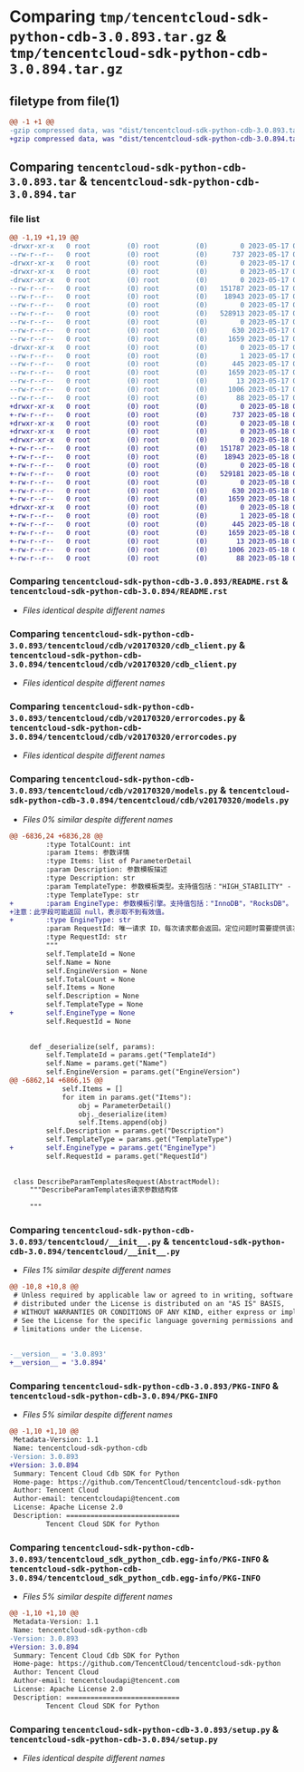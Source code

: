 # Comparing `tmp/tencentcloud-sdk-python-cdb-3.0.893.tar.gz` & `tmp/tencentcloud-sdk-python-cdb-3.0.894.tar.gz`

## filetype from file(1)

```diff
@@ -1 +1 @@
-gzip compressed data, was "dist/tencentcloud-sdk-python-cdb-3.0.893.tar", last modified: Wed May 17 03:25:21 2023, max compression
+gzip compressed data, was "dist/tencentcloud-sdk-python-cdb-3.0.894.tar", last modified: Thu May 18 00:19:21 2023, max compression
```

## Comparing `tencentcloud-sdk-python-cdb-3.0.893.tar` & `tencentcloud-sdk-python-cdb-3.0.894.tar`

### file list

```diff
@@ -1,19 +1,19 @@
-drwxr-xr-x   0 root         (0) root         (0)        0 2023-05-17 03:25:21.000000 tencentcloud-sdk-python-cdb-3.0.893/
--rw-r--r--   0 root         (0) root         (0)      737 2023-05-17 03:25:21.000000 tencentcloud-sdk-python-cdb-3.0.893/README.rst
-drwxr-xr-x   0 root         (0) root         (0)        0 2023-05-17 03:25:21.000000 tencentcloud-sdk-python-cdb-3.0.893/tencentcloud/
-drwxr-xr-x   0 root         (0) root         (0)        0 2023-05-17 03:25:21.000000 tencentcloud-sdk-python-cdb-3.0.893/tencentcloud/cdb/
-drwxr-xr-x   0 root         (0) root         (0)        0 2023-05-17 03:25:21.000000 tencentcloud-sdk-python-cdb-3.0.893/tencentcloud/cdb/v20170320/
--rw-r--r--   0 root         (0) root         (0)   151787 2023-05-17 03:25:21.000000 tencentcloud-sdk-python-cdb-3.0.893/tencentcloud/cdb/v20170320/cdb_client.py
--rw-r--r--   0 root         (0) root         (0)    18943 2023-05-17 03:25:21.000000 tencentcloud-sdk-python-cdb-3.0.893/tencentcloud/cdb/v20170320/errorcodes.py
--rw-r--r--   0 root         (0) root         (0)        0 2023-05-17 03:25:21.000000 tencentcloud-sdk-python-cdb-3.0.893/tencentcloud/cdb/v20170320/__init__.py
--rw-r--r--   0 root         (0) root         (0)   528913 2023-05-17 03:25:21.000000 tencentcloud-sdk-python-cdb-3.0.893/tencentcloud/cdb/v20170320/models.py
--rw-r--r--   0 root         (0) root         (0)        0 2023-05-17 03:25:21.000000 tencentcloud-sdk-python-cdb-3.0.893/tencentcloud/cdb/__init__.py
--rw-r--r--   0 root         (0) root         (0)      630 2023-05-17 03:25:21.000000 tencentcloud-sdk-python-cdb-3.0.893/tencentcloud/__init__.py
--rw-r--r--   0 root         (0) root         (0)     1659 2023-05-17 03:25:21.000000 tencentcloud-sdk-python-cdb-3.0.893/PKG-INFO
-drwxr-xr-x   0 root         (0) root         (0)        0 2023-05-17 03:25:21.000000 tencentcloud-sdk-python-cdb-3.0.893/tencentcloud_sdk_python_cdb.egg-info/
--rw-r--r--   0 root         (0) root         (0)        1 2023-05-17 03:25:21.000000 tencentcloud-sdk-python-cdb-3.0.893/tencentcloud_sdk_python_cdb.egg-info/dependency_links.txt
--rw-r--r--   0 root         (0) root         (0)      445 2023-05-17 03:25:21.000000 tencentcloud-sdk-python-cdb-3.0.893/tencentcloud_sdk_python_cdb.egg-info/SOURCES.txt
--rw-r--r--   0 root         (0) root         (0)     1659 2023-05-17 03:25:21.000000 tencentcloud-sdk-python-cdb-3.0.893/tencentcloud_sdk_python_cdb.egg-info/PKG-INFO
--rw-r--r--   0 root         (0) root         (0)       13 2023-05-17 03:25:21.000000 tencentcloud-sdk-python-cdb-3.0.893/tencentcloud_sdk_python_cdb.egg-info/top_level.txt
--rw-r--r--   0 root         (0) root         (0)     1006 2023-05-17 03:25:21.000000 tencentcloud-sdk-python-cdb-3.0.893/setup.py
--rw-r--r--   0 root         (0) root         (0)       88 2023-05-17 03:25:21.000000 tencentcloud-sdk-python-cdb-3.0.893/setup.cfg
+drwxr-xr-x   0 root         (0) root         (0)        0 2023-05-18 00:19:21.000000 tencentcloud-sdk-python-cdb-3.0.894/
+-rw-r--r--   0 root         (0) root         (0)      737 2023-05-18 00:19:21.000000 tencentcloud-sdk-python-cdb-3.0.894/README.rst
+drwxr-xr-x   0 root         (0) root         (0)        0 2023-05-18 00:19:21.000000 tencentcloud-sdk-python-cdb-3.0.894/tencentcloud/
+drwxr-xr-x   0 root         (0) root         (0)        0 2023-05-18 00:19:21.000000 tencentcloud-sdk-python-cdb-3.0.894/tencentcloud/cdb/
+drwxr-xr-x   0 root         (0) root         (0)        0 2023-05-18 00:19:21.000000 tencentcloud-sdk-python-cdb-3.0.894/tencentcloud/cdb/v20170320/
+-rw-r--r--   0 root         (0) root         (0)   151787 2023-05-18 00:19:21.000000 tencentcloud-sdk-python-cdb-3.0.894/tencentcloud/cdb/v20170320/cdb_client.py
+-rw-r--r--   0 root         (0) root         (0)    18943 2023-05-18 00:19:21.000000 tencentcloud-sdk-python-cdb-3.0.894/tencentcloud/cdb/v20170320/errorcodes.py
+-rw-r--r--   0 root         (0) root         (0)        0 2023-05-18 00:19:21.000000 tencentcloud-sdk-python-cdb-3.0.894/tencentcloud/cdb/v20170320/__init__.py
+-rw-r--r--   0 root         (0) root         (0)   529181 2023-05-18 00:19:21.000000 tencentcloud-sdk-python-cdb-3.0.894/tencentcloud/cdb/v20170320/models.py
+-rw-r--r--   0 root         (0) root         (0)        0 2023-05-18 00:19:21.000000 tencentcloud-sdk-python-cdb-3.0.894/tencentcloud/cdb/__init__.py
+-rw-r--r--   0 root         (0) root         (0)      630 2023-05-18 00:19:21.000000 tencentcloud-sdk-python-cdb-3.0.894/tencentcloud/__init__.py
+-rw-r--r--   0 root         (0) root         (0)     1659 2023-05-18 00:19:21.000000 tencentcloud-sdk-python-cdb-3.0.894/PKG-INFO
+drwxr-xr-x   0 root         (0) root         (0)        0 2023-05-18 00:19:21.000000 tencentcloud-sdk-python-cdb-3.0.894/tencentcloud_sdk_python_cdb.egg-info/
+-rw-r--r--   0 root         (0) root         (0)        1 2023-05-18 00:19:21.000000 tencentcloud-sdk-python-cdb-3.0.894/tencentcloud_sdk_python_cdb.egg-info/dependency_links.txt
+-rw-r--r--   0 root         (0) root         (0)      445 2023-05-18 00:19:21.000000 tencentcloud-sdk-python-cdb-3.0.894/tencentcloud_sdk_python_cdb.egg-info/SOURCES.txt
+-rw-r--r--   0 root         (0) root         (0)     1659 2023-05-18 00:19:21.000000 tencentcloud-sdk-python-cdb-3.0.894/tencentcloud_sdk_python_cdb.egg-info/PKG-INFO
+-rw-r--r--   0 root         (0) root         (0)       13 2023-05-18 00:19:21.000000 tencentcloud-sdk-python-cdb-3.0.894/tencentcloud_sdk_python_cdb.egg-info/top_level.txt
+-rw-r--r--   0 root         (0) root         (0)     1006 2023-05-18 00:19:21.000000 tencentcloud-sdk-python-cdb-3.0.894/setup.py
+-rw-r--r--   0 root         (0) root         (0)       88 2023-05-18 00:19:21.000000 tencentcloud-sdk-python-cdb-3.0.894/setup.cfg
```

### Comparing `tencentcloud-sdk-python-cdb-3.0.893/README.rst` & `tencentcloud-sdk-python-cdb-3.0.894/README.rst`

 * *Files identical despite different names*

### Comparing `tencentcloud-sdk-python-cdb-3.0.893/tencentcloud/cdb/v20170320/cdb_client.py` & `tencentcloud-sdk-python-cdb-3.0.894/tencentcloud/cdb/v20170320/cdb_client.py`

 * *Files identical despite different names*

### Comparing `tencentcloud-sdk-python-cdb-3.0.893/tencentcloud/cdb/v20170320/errorcodes.py` & `tencentcloud-sdk-python-cdb-3.0.894/tencentcloud/cdb/v20170320/errorcodes.py`

 * *Files identical despite different names*

### Comparing `tencentcloud-sdk-python-cdb-3.0.893/tencentcloud/cdb/v20170320/models.py` & `tencentcloud-sdk-python-cdb-3.0.894/tencentcloud/cdb/v20170320/models.py`

 * *Files 0% similar despite different names*

```diff
@@ -6836,24 +6836,28 @@
         :type TotalCount: int
         :param Items: 参数详情
         :type Items: list of ParameterDetail
         :param Description: 参数模板描述
         :type Description: str
         :param TemplateType: 参数模板类型。支持值包括："HIGH_STABILITY" - 高稳定模板，"HIGH_PERFORMANCE" - 高性能模板。
         :type TemplateType: str
+        :param EngineType: 参数模板引擎。支持值包括："InnoDB"，"RocksDB"。
+注意：此字段可能返回 null，表示取不到有效值。
+        :type EngineType: str
         :param RequestId: 唯一请求 ID，每次请求都会返回。定位问题时需要提供该次请求的 RequestId。
         :type RequestId: str
         """
         self.TemplateId = None
         self.Name = None
         self.EngineVersion = None
         self.TotalCount = None
         self.Items = None
         self.Description = None
         self.TemplateType = None
+        self.EngineType = None
         self.RequestId = None
 
 
     def _deserialize(self, params):
         self.TemplateId = params.get("TemplateId")
         self.Name = params.get("Name")
         self.EngineVersion = params.get("EngineVersion")
@@ -6862,14 +6866,15 @@
             self.Items = []
             for item in params.get("Items"):
                 obj = ParameterDetail()
                 obj._deserialize(item)
                 self.Items.append(obj)
         self.Description = params.get("Description")
         self.TemplateType = params.get("TemplateType")
+        self.EngineType = params.get("EngineType")
         self.RequestId = params.get("RequestId")
 
 
 class DescribeParamTemplatesRequest(AbstractModel):
     """DescribeParamTemplates请求参数结构体
 
     """
```

### Comparing `tencentcloud-sdk-python-cdb-3.0.893/tencentcloud/__init__.py` & `tencentcloud-sdk-python-cdb-3.0.894/tencentcloud/__init__.py`

 * *Files 1% similar despite different names*

```diff
@@ -10,8 +10,8 @@
 # Unless required by applicable law or agreed to in writing, software
 # distributed under the License is distributed on an "AS IS" BASIS,
 # WITHOUT WARRANTIES OR CONDITIONS OF ANY KIND, either express or implied.
 # See the License for the specific language governing permissions and
 # limitations under the License.
 
 
-__version__ = '3.0.893'
+__version__ = '3.0.894'
```

### Comparing `tencentcloud-sdk-python-cdb-3.0.893/PKG-INFO` & `tencentcloud-sdk-python-cdb-3.0.894/PKG-INFO`

 * *Files 5% similar despite different names*

```diff
@@ -1,10 +1,10 @@
 Metadata-Version: 1.1
 Name: tencentcloud-sdk-python-cdb
-Version: 3.0.893
+Version: 3.0.894
 Summary: Tencent Cloud Cdb SDK for Python
 Home-page: https://github.com/TencentCloud/tencentcloud-sdk-python
 Author: Tencent Cloud
 Author-email: tencentcloudapi@tencent.com
 License: Apache License 2.0
 Description: ============================
         Tencent Cloud SDK for Python
```

### Comparing `tencentcloud-sdk-python-cdb-3.0.893/tencentcloud_sdk_python_cdb.egg-info/PKG-INFO` & `tencentcloud-sdk-python-cdb-3.0.894/tencentcloud_sdk_python_cdb.egg-info/PKG-INFO`

 * *Files 5% similar despite different names*

```diff
@@ -1,10 +1,10 @@
 Metadata-Version: 1.1
 Name: tencentcloud-sdk-python-cdb
-Version: 3.0.893
+Version: 3.0.894
 Summary: Tencent Cloud Cdb SDK for Python
 Home-page: https://github.com/TencentCloud/tencentcloud-sdk-python
 Author: Tencent Cloud
 Author-email: tencentcloudapi@tencent.com
 License: Apache License 2.0
 Description: ============================
         Tencent Cloud SDK for Python
```

### Comparing `tencentcloud-sdk-python-cdb-3.0.893/setup.py` & `tencentcloud-sdk-python-cdb-3.0.894/setup.py`

 * *Files identical despite different names*


